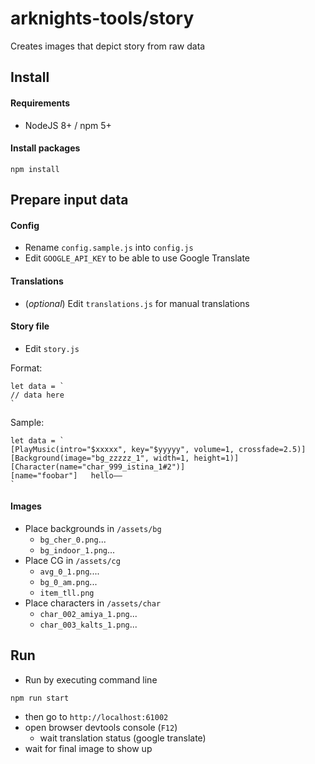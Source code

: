 # arknights-tools/story

Creates images that depict story from raw data



## Install
#### Requirements
* NodeJS 8+ / npm 5+

#### Install packages
```
npm install
```

## Prepare input data
#### Config
* Rename `config.sample.js` into `config.js`
* Edit `GOOGLE_API_KEY` to be able to use Google Translate

#### Translations
* (_optional_) Edit `translations.js` for manual translations

#### Story file
* Edit `story.js`

Format:
```
let data = `
// data here
`
```

Sample:
```
let data = `
[PlayMusic(intro="$xxxxx", key="$yyyyy", volume=1, crossfade=2.5)]
[Background(image="bg_zzzzz_1", width=1, height=1)]
[Character(name="char_999_istina_1#2")]
[name="foobar"]   hello——
`
```

#### Images
* Place backgrounds in `/assets/bg`
  * `bg_cher_0.png`...
  * `bg_indoor_1.png`...
* Place CG in `/assets/cg`
  * `avg_0_1.png`....
  * `bg_0_am.png`...
  * `item_tll.png`
* Place characters in `/assets/char`
  * `char_002_amiya_1.png`...
  * `char_003_kalts_1.png`...


## Run
* Run by executing command line
```
npm run start
```
* then go to `http://localhost:61002`
* open browser devtools console (`F12`)
  * wait translation status (google translate)
* wait for final image to show up
